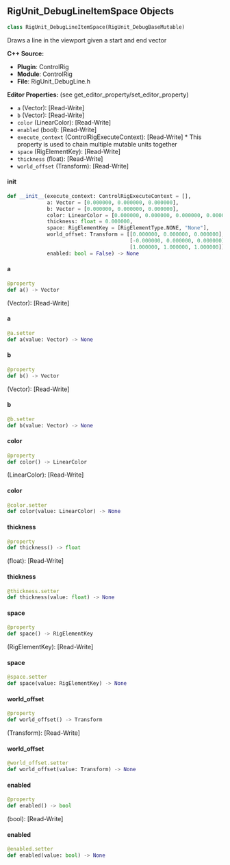 ## RigUnit_DebugLineItemSpace Objects

```python
class RigUnit_DebugLineItemSpace(RigUnit_DebugBaseMutable)
```

Draws a line in the viewport given a start and end vector

**C++ Source:**

- **Plugin**: ControlRig
- **Module**: ControlRig
- **File**: RigUnit_DebugLine.h

**Editor Properties:** (see get_editor_property/set_editor_property)

- ``a`` (Vector):  [Read-Write]
- ``b`` (Vector):  [Read-Write]
- ``color`` (LinearColor):  [Read-Write]
- ``enabled`` (bool):  [Read-Write]
- ``execute_context`` (ControlRigExecuteContext):  [Read-Write] * This property is used to chain multiple mutable units together
- ``space`` (RigElementKey):  [Read-Write]
- ``thickness`` (float):  [Read-Write]
- ``world_offset`` (Transform):  [Read-Write]

<a id="unreal.RigUnit_DebugLineItemSpace.__init__"></a>

#### __init__

```python
def __init__(execute_context: ControlRigExecuteContext = [],
             a: Vector = [0.000000, 0.000000, 0.000000],
             b: Vector = [0.000000, 0.000000, 0.000000],
             color: LinearColor = [0.000000, 0.000000, 0.000000, 0.000000],
             thickness: float = 0.000000,
             space: RigElementKey = [RigElementType.NONE, "None"],
             world_offset: Transform = [[0.000000, 0.000000, 0.000000],
                                        [-0.000000, 0.000000, 0.000000],
                                        [1.000000, 1.000000, 1.000000]],
             enabled: bool = False) -> None
```

<a id="unreal.RigUnit_DebugLineItemSpace.a"></a>

#### a

```python
@property
def a() -> Vector
```

(Vector):  [Read-Write]

<a id="unreal.RigUnit_DebugLineItemSpace.a"></a>

#### a

```python
@a.setter
def a(value: Vector) -> None
```

<a id="unreal.RigUnit_DebugLineItemSpace.b"></a>

#### b

```python
@property
def b() -> Vector
```

(Vector):  [Read-Write]

<a id="unreal.RigUnit_DebugLineItemSpace.b"></a>

#### b

```python
@b.setter
def b(value: Vector) -> None
```

<a id="unreal.RigUnit_DebugLineItemSpace.color"></a>

#### color

```python
@property
def color() -> LinearColor
```

(LinearColor):  [Read-Write]

<a id="unreal.RigUnit_DebugLineItemSpace.color"></a>

#### color

```python
@color.setter
def color(value: LinearColor) -> None
```

<a id="unreal.RigUnit_DebugLineItemSpace.thickness"></a>

#### thickness

```python
@property
def thickness() -> float
```

(float):  [Read-Write]

<a id="unreal.RigUnit_DebugLineItemSpace.thickness"></a>

#### thickness

```python
@thickness.setter
def thickness(value: float) -> None
```

<a id="unreal.RigUnit_DebugLineItemSpace.space"></a>

#### space

```python
@property
def space() -> RigElementKey
```

(RigElementKey):  [Read-Write]

<a id="unreal.RigUnit_DebugLineItemSpace.space"></a>

#### space

```python
@space.setter
def space(value: RigElementKey) -> None
```

<a id="unreal.RigUnit_DebugLineItemSpace.world_offset"></a>

#### world_offset

```python
@property
def world_offset() -> Transform
```

(Transform):  [Read-Write]

<a id="unreal.RigUnit_DebugLineItemSpace.world_offset"></a>

#### world_offset

```python
@world_offset.setter
def world_offset(value: Transform) -> None
```

<a id="unreal.RigUnit_DebugLineItemSpace.enabled"></a>

#### enabled

```python
@property
def enabled() -> bool
```

(bool):  [Read-Write]

<a id="unreal.RigUnit_DebugLineItemSpace.enabled"></a>

#### enabled

```python
@enabled.setter
def enabled(value: bool) -> None
```

<a id="unreal.RigUnit_DebugLineStrip"></a>